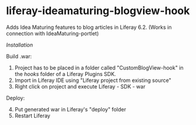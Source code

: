 # liferay-ideamaturing-blogview-hook
Adds Idea Maturing features to blog articles in Liferay 6.2. (Works in connection with IdeaMaturing-portlet)

*Installation*

Build .war:

1. Project has to be placed in a folder called "CustomBlogView-hook" in the *hooks* folder of a Liferay Plugins SDK.
2. Import in Liferay IDE using "Liferay project from existing source"
3. Right click on project and execute Liferay - SDK - war

Deploy:

4. Put generated war in Liferay's "deploy" folder
5. Restart Liferay

